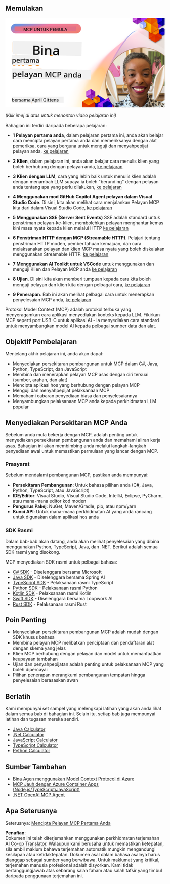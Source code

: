 <!--
CO_OP_TRANSLATOR_METADATA:
{
  "original_hash": "858362ce0118de3fec0f9114bf396101",
  "translation_date": "2025-08-18T17:59:41+00:00",
  "source_file": "03-GettingStarted/README.md",
  "language_code": "ms"
}
-->
## Memulakan  

[![Bina Pelayan MCP Pertama Anda](../../../translated_images/04.0ea920069efd979a0b2dad51e72c1df7ead9c57b3305796068a6cee1f0dd6674.ms.png)](https://youtu.be/sNDZO9N4m9Y)

_(Klik imej di atas untuk menonton video pelajaran ini)_

Bahagian ini terdiri daripada beberapa pelajaran:

- **1 Pelayan pertama anda**, dalam pelajaran pertama ini, anda akan belajar cara mencipta pelayan pertama anda dan memeriksanya dengan alat pemeriksa, cara yang berguna untuk menguji dan menyahpepijat pelayan anda, [ke pelajaran](01-first-server/README.md)

- **2 Klien**, dalam pelajaran ini, anda akan belajar cara menulis klien yang boleh berhubung dengan pelayan anda, [ke pelajaran](02-client/README.md)

- **3 Klien dengan LLM**, cara yang lebih baik untuk menulis klien adalah dengan menambah LLM supaya ia boleh "berunding" dengan pelayan anda tentang apa yang perlu dilakukan, [ke pelajaran](03-llm-client/README.md)

- **4 Menggunakan mod GitHub Copilot Agent pelayan dalam Visual Studio Code**. Di sini, kita akan melihat cara menjalankan Pelayan MCP kita dari dalam Visual Studio Code, [ke pelajaran](04-vscode/README.md)

- **5 Menggunakan SSE (Server Sent Events)** SSE adalah standard untuk penstriman pelayan-ke-klien, membolehkan pelayan menghantar kemas kini masa nyata kepada klien melalui HTTP [ke pelajaran](05-sse-server/README.md)

- **6 Penstriman HTTP dengan MCP (Streamable HTTP)**. Pelajari tentang penstriman HTTP moden, pemberitahuan kemajuan, dan cara melaksanakan pelayan dan klien MCP masa nyata yang boleh diskalakan menggunakan Streamable HTTP. [ke pelajaran](06-http-streaming/README.md)

- **7 Menggunakan AI Toolkit untuk VSCode** untuk menggunakan dan menguji Klien dan Pelayan MCP anda [ke pelajaran](07-aitk/README.md)

- **8 Ujian**. Di sini kita akan memberi tumpuan kepada cara kita boleh menguji pelayan dan klien kita dengan pelbagai cara, [ke pelajaran](08-testing/README.md)

- **9 Penerapan**. Bab ini akan melihat pelbagai cara untuk menerapkan penyelesaian MCP anda, [ke pelajaran](09-deployment/README.md)


Protokol Model Context (MCP) adalah protokol terbuka yang menyeragamkan cara aplikasi menyediakan konteks kepada LLM. Fikirkan MCP seperti port USB-C untuk aplikasi AI - ia menyediakan cara standard untuk menyambungkan model AI kepada pelbagai sumber data dan alat.

## Objektif Pembelajaran

Menjelang akhir pelajaran ini, anda akan dapat:

- Menyediakan persekitaran pembangunan untuk MCP dalam C#, Java, Python, TypeScript, dan JavaScript
- Membina dan menerapkan pelayan MCP asas dengan ciri tersuai (sumber, arahan, dan alat)
- Mencipta aplikasi hos yang berhubung dengan pelayan MCP
- Menguji dan menyahpepijat pelaksanaan MCP
- Memahami cabaran penyediaan biasa dan penyelesaiannya
- Menyambungkan pelaksanaan MCP anda kepada perkhidmatan LLM popular

## Menyediakan Persekitaran MCP Anda

Sebelum anda mula bekerja dengan MCP, adalah penting untuk menyediakan persekitaran pembangunan anda dan memahami aliran kerja asas. Bahagian ini akan membimbing anda melalui langkah-langkah penyediaan awal untuk memastikan permulaan yang lancar dengan MCP.

### Prasyarat

Sebelum mendalami pembangunan MCP, pastikan anda mempunyai:

- **Persekitaran Pembangunan**: Untuk bahasa pilihan anda (C#, Java, Python, TypeScript, atau JavaScript)
- **IDE/Editor**: Visual Studio, Visual Studio Code, IntelliJ, Eclipse, PyCharm, atau mana-mana editor kod moden
- **Pengurus Pakej**: NuGet, Maven/Gradle, pip, atau npm/yarn
- **Kunci API**: Untuk mana-mana perkhidmatan AI yang anda rancang untuk digunakan dalam aplikasi hos anda


### SDK Rasmi

Dalam bab-bab akan datang, anda akan melihat penyelesaian yang dibina menggunakan Python, TypeScript, Java, dan .NET. Berikut adalah semua SDK rasmi yang disokong.

MCP menyediakan SDK rasmi untuk pelbagai bahasa:
- [C# SDK](https://github.com/modelcontextprotocol/csharp-sdk) - Diselenggara bersama Microsoft
- [Java SDK](https://github.com/modelcontextprotocol/java-sdk) - Diselenggara bersama Spring AI
- [TypeScript SDK](https://github.com/modelcontextprotocol/typescript-sdk) - Pelaksanaan rasmi TypeScript
- [Python SDK](https://github.com/modelcontextprotocol/python-sdk) - Pelaksanaan rasmi Python
- [Kotlin SDK](https://github.com/modelcontextprotocol/kotlin-sdk) - Pelaksanaan rasmi Kotlin
- [Swift SDK](https://github.com/modelcontextprotocol/swift-sdk) - Diselenggara bersama Loopwork AI
- [Rust SDK](https://github.com/modelcontextprotocol/rust-sdk) - Pelaksanaan rasmi Rust

## Poin Penting

- Menyediakan persekitaran pembangunan MCP adalah mudah dengan SDK khusus bahasa
- Membina pelayan MCP melibatkan penciptaan dan pendaftaran alat dengan skema yang jelas
- Klien MCP berhubung dengan pelayan dan model untuk memanfaatkan keupayaan tambahan
- Ujian dan penyahpepijatan adalah penting untuk pelaksanaan MCP yang boleh dipercayai
- Pilihan penerapan merangkumi pembangunan tempatan hingga penyelesaian berasaskan awan

## Berlatih

Kami mempunyai set sampel yang melengkapi latihan yang akan anda lihat dalam semua bab di bahagian ini. Selain itu, setiap bab juga mempunyai latihan dan tugasan mereka sendiri.

- [Java Calculator](./samples/java/calculator/README.md)
- [.Net Calculator](../../../03-GettingStarted/samples/csharp)
- [JavaScript Calculator](./samples/javascript/README.md)
- [TypeScript Calculator](./samples/typescript/README.md)
- [Python Calculator](../../../03-GettingStarted/samples/python)

## Sumber Tambahan

- [Bina Agen menggunakan Model Context Protocol di Azure](https://learn.microsoft.com/azure/developer/ai/intro-agents-mcp)
- [MCP Jauh dengan Azure Container Apps (Node.js/TypeScript/JavaScript)](https://learn.microsoft.com/samples/azure-samples/mcp-container-ts/mcp-container-ts/)
- [.NET OpenAI MCP Agent](https://learn.microsoft.com/samples/azure-samples/openai-mcp-agent-dotnet/openai-mcp-agent-dotnet/)

## Apa Seterusnya

Seterusnya: [Mencipta Pelayan MCP Pertama Anda](01-first-server/README.md)

**Penafian**:  
Dokumen ini telah diterjemahkan menggunakan perkhidmatan terjemahan AI [Co-op Translator](https://github.com/Azure/co-op-translator). Walaupun kami berusaha untuk memastikan ketepatan, sila ambil maklum bahawa terjemahan automatik mungkin mengandungi kesilapan atau ketidaktepatan. Dokumen asal dalam bahasa asalnya harus dianggap sebagai sumber yang berwibawa. Untuk maklumat yang kritikal, terjemahan manusia profesional adalah disyorkan. Kami tidak bertanggungjawab atas sebarang salah faham atau salah tafsir yang timbul daripada penggunaan terjemahan ini.